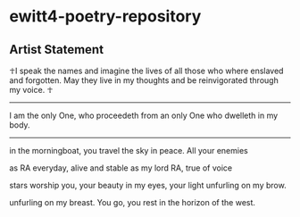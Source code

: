 # ewitt4-poetry-repository

Artist Statement
---


☥I speak the names and imagine the lives of all those who where enslaved and forgotten.
May they live in my thoughts and be reinvigorated through my voice.
                                      ☥

---

I am the only One, who proceedeth from an only One who dwelleth in my body.

---

in the morningboat,
you travel the sky in peace.
All your enemies

as RA everyday,
alive and stable as my 
lord RA, true of voice

stars worship you, your
beauty in my eyes, your light
unfurling on my brow.

unfurling on my
breast. You go, you rest in the 
horizon of the west.

